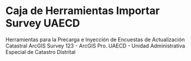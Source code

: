 # Caja de Herramientas Importar Survey UAECD
Herramientas para la Precarga e Inyección de Encuestas de Actualización Catastral ArcGIS Survey 123 - ArcGIS Pro.
UAECD - Unidad Administrativa Especial de Catastro Distrital
